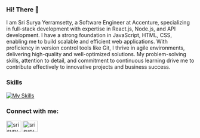 ### Hi! There 👋
I am Sri Surya Yerramsetty, a Software Engineer at Accenture, specializing in full-stack development with expertise in React.js, Node.js, and API development. I have a strong foundation in JavaScript, HTML, CSS, enabling me to build scalable and efficient web applications. With proficiency in version control tools like Git, I thrive in agile environments, delivering high-quality and well-optimized solutions. My problem-solving skills, attention to detail, and commitment to continuous learning drive me to contribute effectively to innovative projects and business success.

### Skills
[![My Skills](https://skillicons.dev/icons?i=html,css,js,express,react,nodejs&theme=light)]()





<h3 align="left">Connect with me:</h3>

<p align="left">
<a href="https://www.linkedin.com/in/sri-surya-yerramsetty-dev/" target="_blank"><img align="center" src="https://raw.githubusercontent.com/rahuldkjain/github-profile-readme-generator/master/src/images/icons/Social/linked-in-alt.svg" alt="srisurya" height="30" width="40" /></a>
<a href="https://www.instagram.com/sri_surya_yerramsetty/" target="_blank"><img align="center" src="https://raw.githubusercontent.com/rahuldkjain/github-profile-readme-generator/master/src/images/icons/Social/instagram.svg" alt="srisurya" height="30" width="40" /></a>
</p>


